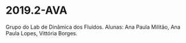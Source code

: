 # 2019.2-AVA
Grupo do Lab de Dinâmica dos Fluidos. Alunas: Ana Paula Militão, Ana Paula Lopes, Vittória Borges.
